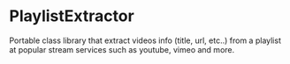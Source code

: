 # PlaylistExtractor
Portable class library that extract videos info (title, url, etc..) from a playlist at popular stream services such as youtube, vimeo and more.
